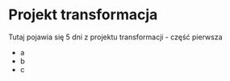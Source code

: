 # Projekt transformacja

Tutaj pojawia się 5 dni z projektu transformacji - część pierwsza

- a 
- b
- c
